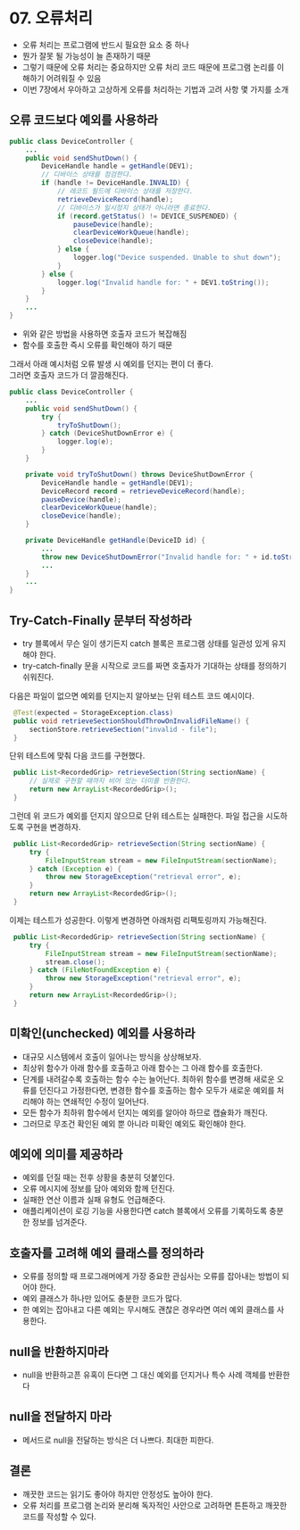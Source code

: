 # 07. 오류처리
- 오류 처리는 프로그램에 반드시 필요한 요소 중 하나
- 뭔가 잘못 될 가능성이 늘 존재하기 때문
- 그렇기 때문에 오류 처리는 중요하지만 오류 처리 코드 때문에 프로그램 논리를 이해하기 어려워질 수 있음
- 이번 7장에서 우아하고 고상하게 오류를 처리하는 기법과 고려 사항 몇 가지를 소개

## 오류 코드보다 예외를 사용하라
```java
public class DeviceController {
	...
	public void sendShutDown() {
		DeviceHandle handle = getHandle(DEV1);
		// 디바이스 상태를 점검한댜.
		if (handle != DeviceHandle.INVALID) {
			// 레코드 필드에 디바이스 상태를 저장한다.
			retrieveDeviceRecord(handle);
			// 디바이스가 일시정지 상태가 아니라면 종료한다.
			if (record.getStatus() != DEVICE_SUSPENDED) {
				pauseDevice(handle);
				clearDeviceWorkQueue(handle);
				closeDevice(handle);
			} else {
				logger.log("Device suspended. Unable to shut down");
			}
		} else {
			logger.log("Invalid handle for: " + DEV1.toString());
		}
	}
	...
}
``` 
- 위와 같은 방법을 사용하면 호출자 코드가 복잡해짐
- 함수를 호출한 즉시 오류를 확인해야 하기 때문

그래서 아래 예시처럼 오류 발생 시 예외를 던지는 편이 더 좋다.  
그러면 호출자 코드가 더 깔끔해진다.
```java
public class DeviceController {
	...
	public void sendShutDown() {
		try {
			tryToShutDown();
		} catch (DeviceShutDownError e) {
			logger.log(e);
		}
	}

	private void tryToShutDown() throws DeviceShutDownError {
		DeviceHandle handle = getHandle(DEV1);
		DeviceRecord record = retrieveDeviceRecord(handle);
		pauseDevice(handle); 
		clearDeviceWorkQueue(handle); 
		closeDevice(handle);
	}

	private DeviceHandle getHandle(DeviceID id) {
		...
		throw new DeviceShutDownError("Invalid handle for: " + id.toString());
		...
	}
	...
}
```

## Try-Catch-Finally 문부터 작성하라
- try 블록에서 무슨 일이 생기든지 catch 블록은 프로그램 상태를 일관성 있게 유지해야 한다.
- try-catch-finally 문을 시작으로 코드를 짜면 호출자가 기대하는 상태를 정의하기 쉬워진다.

다음은 파일이 없으면 예외를 던지는지 알아보는 단위 테스트 코드 예시이다.

```java
 @Test(expected = StorageException.class)
 public void retrieveSectionShouldThrowOnInvalidFileName() {
     sectionStore.retrieveSection("invalid - file");
 }
```

단위 테스트에 맞춰 다음 코드를 구현했다.
```java
 public List<RecordedGrip> retrieveSection(String sectionName) {
     // 실제로 구현할 때까지 비어 있는 더미를 반환한다.
     return new ArrayList<RecordedGrip>();
 }
```
그런데 위 코드가 예외를 던지지 않으므로 단위 테스트는 실패한다.
파일 접근을 시도하도록 구현을 변경하자.
```java
 public List<RecordedGrip> retrieveSection(String sectionName) {
     try {
         FileInputStream stream = new FileInputStream(sectionName);
     } catch (Exception e) {
         throw new StorageException("retrieval error", e);
     }
     return new ArrayList<RecordedGrip>();
 }
```
이제는 테스트가 성공한다. 이렇게 변경하면 아래처럼 리팩토링까지 가능해진다.
```java
 public List<RecordedGrip> retrieveSection(String sectionName) {
     try {
         FileInputStream stream = new FileInputStream(sectionName);
         stream.close();
     } catch (FileNotFoundException e) {
         throw new StorageException("retrieval error", e);
     }
     return new ArrayList<RecordedGrip>();
 }
```

## 미확인(unchecked) 예외를 사용하라
- 대규모 시스템에서 호출이 일어나는 방식을 상상해보자.
- 최상위 함수가 아래 함수를 호출하고 아래 함수는 그 아래 함수를 호출한다.
- 단계를 내려갈수록 호출하는 함수 수는 늘어난다. 최하위 함수를 변경해 새로운 오류를 던진다고 가정한다면, 변경한 함수를 호출하는 함수 모두가 새로운 예외를 처리해야 하는 연쇄적인 수정이 일어난다.
- 모든 함수가 최하위 함수에서 던지는 예외를 알아야 하므로 캡슐화가 깨진다.
- 그러므로 무조건 확인된 예외 뿐 아니라 미확인 예외도 확인해야 한다.

## 예외에 의미를 제공하라
- 예외를 던질 때는 전후 상황을 충분히 덧붙인다.
- 오류 메시지에 정보를 담아 예외와 함께 던진다.
- 실패한 연산 이름과 실패 유형도 언급해준다.
- 애플리케이션이 로깅 기능을 사용한다면 catch 블록에서 오류를 기록하도록 충분한 정보를 넘겨준다.

## 호출자를 고려해 예외 클래스를 정의하라
- 오류를 정의할 때 프로그래머에게 가장 중요한 관심사는 오류를 잡아내는 방법이 되어야 한다.
- 예외 클래스가 하나만 있어도 충분한 코드가 많다. 
- 한 예외는 잡아내고 다른 예외는 무시해도 괜찮은 경우라면 여러 예외 클래스를 사용한다.

## null을 반환하지마라
- null을 반환하고픈 유혹이 든다면 그 대신 예외를 던지거나 특수 사례 객체를 반환한다

## null을 전달하지 마라
- 메서드로 null을 전달하는 방식은 더 나쁘다. 최대한 피한다.

## 결론
- 깨끗한 코드는 읽기도 좋아야 하지만 안정성도 높아야 한다.
- 오류 처리를 프로그램 논리와 분리해 독자적인 사안으로 고려하면 튼튼하고 깨끗한 코드를 작성할 수 있다.
